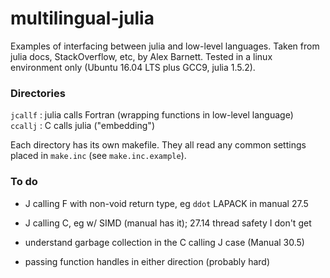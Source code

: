 # multilingual-julia

Examples of interfacing between julia and low-level languages.
Taken from julia docs, StackOverflow, etc, by Alex Barnett.
Tested in a linux environment only
(Ubuntu 16.04 LTS plus GCC9, julia 1.5.2).

### Directories

`jcallf` : julia calls Fortran (wrapping functions in low-level language)  
`ccallj` : C calls julia ("embedding")  

Each directory has its own makefile. They all read any common settings placed in
 `make.inc` (see `make.inc.example`).

### To do

* J calling F with non-void return type, eg `ddot` LAPACK in manual 27.5

* J calling C, eg w/ SIMD (manual has it); 27.14 thread safety I don't get

* understand garbage collection in the C calling J case (Manual 30.5)

* passing function handles in either direction (probably hard)

